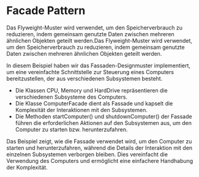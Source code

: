 # Facade Pattern
Das Flyweight-Muster wird verwendet, um den Speicherverbrauch zu reduzieren, indem gemeinsam genutzte Daten zwischen mehreren ähnlichen Objekten geteilt werden.Das Flyweight-Muster wird verwendet, um den Speicherverbrauch zu reduzieren, indem gemeinsam genutzte Daten zwischen mehreren ähnlichen Objekten geteilt werden.

In diesem Beispiel haben wir das Fassaden-Designmuster implementiert, um eine vereinfachte Schnittstelle zur Steuerung eines Computers bereitzustellen, der aus verschiedenen Subsystemen besteht.

- Die Klassen CPU, Memory und HardDrive repräsentieren die verschiedenen Subsysteme des Computers.
- Die Klasse ComputerFacade dient als Fassade und kapselt die Komplexität der Interaktionen mit den Subsystemen.
- Die Methoden startComputer() und shutdownComputer() der Fassade führen die erforderlichen Aktionen auf den Subsystemen aus, um den Computer zu starten bzw. herunterzufahren.

Das Beispiel zeigt, wie die Fassade verwendet wird, um den Computer zu starten und herunterzufahren, während die Details der Interaktion mit den einzelnen Subsystemen verborgen bleiben. Dies vereinfacht die Verwendung des Computers und ermöglicht eine einfachere Handhabung der Komplexität.